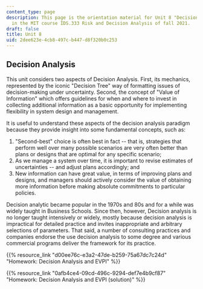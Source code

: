 ```yaml
---
content_type: page
description: This page is the orientation material for Unit 8 "Decision Analysis"
  in the MIT course IDS.333 Risk and Decision Analysis of fall 2021.
draft: false
title: Unit 8
uid: 2dee623e-4cb8-497c-b447-d8f320b0c253
---
```

## Decision Analysis

This unit considers two aspects of Decision Analysis. First, its mechanics, represented by the iconic "Decision Tree" way of formatting issues of decision-making under uncertainty. Second, the concept of "Value of Information" which offers guidelines for when and where to invest in collecting additional information as a basic opportunity for implementing flexibility in system design and management.

It is useful to understand these aspects of the decision analysis paradigm because they provide insight into some fundamental concepts, such as:

1. "Second-best" choice is often best in fact -- that is, strategies that perform well over many possible scenarios are very often better than plans or designs that are optimal for any specific scenario;
2. As we manage a system over time, it is important to revise estimates of uncertainties -- and adjust plans accordingly; and
3. New information can have great value, in terms of improving plans and designs, and managers should actively consider the value of obtaining more information before making absolute commitments to particular policies.

Decision analytic became popular in the 1970s and 80s and for a while was widely taught in Business Schools. Since then, however, Decision analysis is no longer taught intensively or widely, mostly because decision analysis is impractical for detailed practice and invites inappropriate and arbitrary selections of parameters. That said, a number of consulting practices and companies endorse the use decision analysis to some degree and various commercial programs deliver the framework for its practice.

{{% resource_link "d00ee76c-e3a2-47de-b259-75a67dc7c24d" "Homework: Decision Analysis and EVPI" %}}

{{% resource_link "0afb4ce4-09cd-496c-9294-def7e4b9cf87" "Homework: Decision Analysis and EVPI (solution)" %}}
